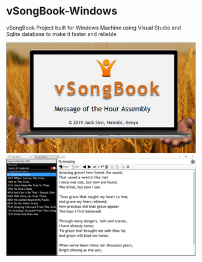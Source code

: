 # vSongBook-Windows
vSongBook Project built for Windows Machine using Visual Studio and Sqlite database to make it faster and relieble

<img src="vsb1.png" />

<img src="vsb2.png" />
